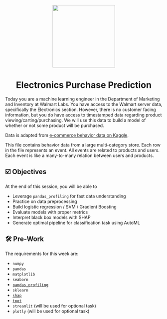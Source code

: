 <p align = "center" draggable=”false” ><img src="https://user-images.githubusercontent.com/37101144/161836199-fdb0219d-0361-4988-bf26-48b0fad160a3.png"
     width="200px"
     height="auto"/>
</p>

# <h1 align="center" id="heading">Electronics Purchase Prediction</h1>

Today you are a machine learning engineer in the Department of Marketing and Inventory at Walmart Labs. You have access to the Walmart server data, specifically the Electronics section. However, there is no customer facing information, but you do have access to timestamped data regarding product viewing/carting/purchasing. We will use this data to build a model of whether or not some product will be purchased.

Data is adapted from [e-commerce behavior data on Kaggle](https://www.kaggle.com/mkechinov/ecommerce-behavior-data-from-multi-category-store).

This file contains behavior data from a large multi-category store. Each row in the file represents an event. All events are related to products and users. Each event is like a many-to-many relation between users and products.

## ☑️ Objectives

At the end of this session, you will be able to

- Leverage `pandas_profiling` for fast data understanding
- Practice on data preprocessing
- Build logistic regression / SVM / Gradient Boosting
- Evaluate models with proper metrics
- Interpret black box models with SHAP
- Generate optimal pipeline for classification task using AutoML

## :hammer_and_wrench: Pre-Work

The requirements for this week are:

- `numpy`
- `pandas`
- `matplotlib`
- `seaborn`
- [`pandas_profiling`](https://github.com/ydataai/pandas-profiling)
- `sklearn`
- [`shap`](https://shap.readthedocs.io/en/latest/index.html)
- [`tpot`](http://epistasislab.github.io/tpot/)
- `streamlit` (will be used for optional task)
- `plotly` (will be used for optional task)
